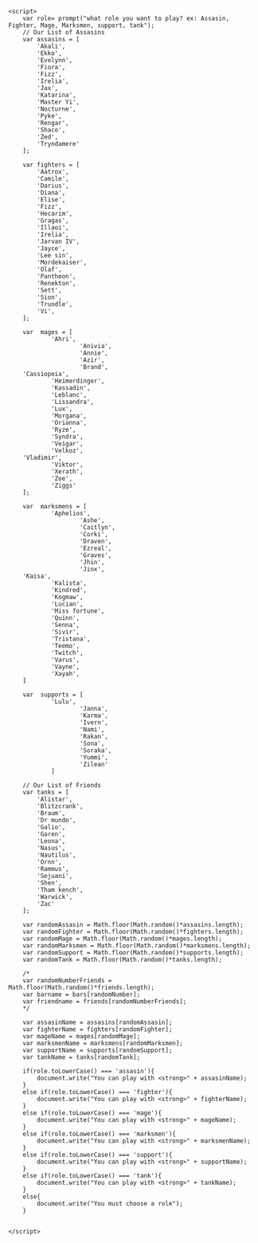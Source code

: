 <title>What champ pick?</title>

<!-- external CSS link -->
<link rel="stylesheet" href="css/normalize.css">
<link rel="stylesheet" href="css/style.css">

	<script>
		var role= prompt("what role you want to play? ex: Assasin, Fighter, Mage, Marksmen, support, tank");
		// Our List of Assasins
		var assasins = [
			'Akali',
			'Ekko',
			'Evelynn',
			'Fiora',
			'Fizz',
			'Irelia',
			'Jax',
			'Katarina',
			'Master Yi',
			'Nocturne',
			'Pyke',
			'Rengar',
			'Shaco',
			'Zed',
			'Tryndamere'
		];

		var fighters = [
			'Aatrox',
			'Camile',
			'Darius',
			'Diana',
			'Elise',
			'Fizz',
			'Hecarim',
			'Gragas',
			'Illaoi',
			'Irelia',
			'Jarvan IV',
			'Jayce',
			'Lee sin',
			'Mordekaiser',
			'Olaf',
			'Pantheon',
			'Renekton',
			'Sett',
			'Sion',
			'Trundle',
			'Vi',
		];

		var  mages = [
				'Ahri',
						'Anivia',
						'Annie',
						'Azir',
						'Brand',
		'Cassiopeia',
				'Heimerdinger',
				'Kassadin',
				'Leblanc',
				'Lissandra',
				'Lux',
				'Morgana',
				'Orianna',
				'Ryze',
				'Syndra',
				'Veigar',
				'Velkoz',
		'Vladimir',
				'Viktor',
				'Xerath',
				'Zoe',
				'Ziggs'
		];

		var  marksmens = [
				'Aphelios',
						'Ashe',
						'Caitlyn',
						'Corki',
						'Draven',
						'Ezreal',
						'Graves',
						'Jhin',
						'Jinx',
		'Kaisa',
				'Kalista',
				'Kindred',
				'Kogmaw',
				'Lucian',
				'Miss fortune',
				'Quinn',
				'Senna',
				'Sivir',
				'Tristana',
				'Teemo',
				'Twitch',
				'Varus',
				'Vayne',
				'Xayah',
		]

		var  supports = [
				'Lulu',
						'Janna',
						'Karma',
						'Ivern',
						'Nami',
						'Rakan',
						'Sona',
						'Soraka',
						'Yummi',
						'Zilean'
				]

		// Our List of Friends
		var tanks = [
			'Alistar',
			'Blitzcrank',
			'Braum',
			'Dr mundo',
			'Galio',
			'Garen',
			'Leona',
			'Nasus',
			'Nautilus',
			'Ornn',
			'Rammus',
			'Sejuani',
			'Shen',
			'Tham kench',
			'Warwick',
			'Zac'
		];

		var randomAssasin = Math.floor(Math.random()*assasins.length);
		var randomFighter = Math.floor(Math.random()*fighters.length);
		var randomMage = Math.floor(Math.random()*mages.length);
		var randomMarksmen = Math.floor(Math.random()*marksmens.length);
		var randomSupport = Math.floor(Math.random()*supports.length);
		var randomTank = Math.floor(Math.random()*tanks.length);

		/*
		var randomNumberFriends = Math.floor(Math.random()*friends.length);
		var barname = bars[randomNumber];
		var friendname = friends[randomNumberFriends];
		*/

		var assasinName = assasins[randomAssasin];
		var fighterName = fighters[randomFighter];
		var mageName = mages[randomMage];
		var marksmenName = marksmens[randomMarksmen];
		var supportName = supports[randomSupport];
		var tankName = tanks[randomTank];

		if(role.toLowerCase() === 'assasin'){
			document.write("You can play with <strong>" + assasinName);
		}
		else if(role.toLowerCase() === 'fighter'){
			document.write("You can play with <strong>" + fighterName);
		}
		else if(role.toLowerCase() === 'mage'){
			document.write("You can play with <strong>" + mageName);
		}
		else if(role.toLowerCase() === 'marksmen'){
			document.write("You can play with <strong>" + marksmenName);
		}
		else if(role.toLowerCase() === 'support'){
			document.write("You can play with <strong>" + supportName);
		}
		else if(role.toLowerCase() === 'tank'){
			document.write("You can play with <strong>" + tankName);
		}
		else{
			document.write("You must choose a role");
		}


	</script>

</head>

<body>
<!-- PAGE CONTENT WILL BE PRINTED HERE -->
</body>
